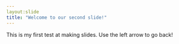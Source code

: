```yaml
---
layout:slide
title: "Welcome to our second slide!"
---
```

This is my first test at making slides.
Use the left arrow to go back!

